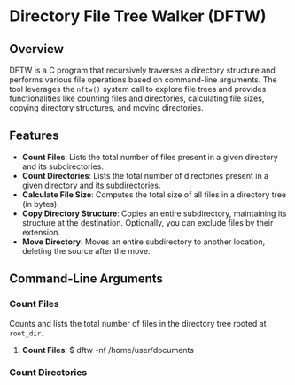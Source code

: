 # Directory File Tree Walker (DFTW)

## Overview
DFTW is a C program that recursively traverses a directory structure and performs various file operations based on command-line arguments. The tool leverages the `nftw()` system call to explore file trees and provides functionalities like counting files and directories, calculating file sizes, copying directory structures, and moving directories.

## Features
- **Count Files**: Lists the total number of files present in a given directory and its subdirectories.
- **Count Directories**: Lists the total number of directories present in a given directory and its subdirectories.
- **Calculate File Size**: Computes the total size of all files in a directory tree (in bytes).
- **Copy Directory Structure**: Copies an entire subdirectory, maintaining its structure at the destination. Optionally, you can exclude files by their extension.
- **Move Directory**: Moves an entire subdirectory to another location, deleting the source after the move.

## Command-Line Arguments

### Count Files
Counts and lists the total number of files in the directory tree rooted at `root_dir`.
1. **Count Files**:  $ dftw -nf /home/user/documents

### Count Directories
